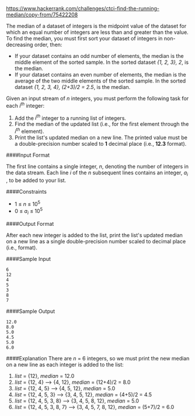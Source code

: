 https://www.hackerrank.com/challenges/ctci-find-the-running-median/copy-from/75422208

The median of a dataset of integers is the midpoint value of the dataset for which an equal number of integers are less than and greater than the value. To find the median, you must first sort your dataset of integers in non-decreasing order, then:

* If your dataset contains an odd number of elements, the median is the middle element of the sorted sample. In the sorted dataset *{1, 2, 3}, 2*,  is the median.
* If your dataset contains an even number of elements, the median is the average of the two middle elements of the sorted sample. In the sorted dataset *{1, 2, 3,  4}, (2+3)/2 = 2.5*,  is the median.

Given an input stream of *n* integers, you must perform the following task for each *i<sup>th</sup>* integer:

1. Add the *i<sup>th</sup>* integer to a running list of integers.
1. Find the median of the updated list (i.e., for the first element through the *i<sup>th</sup>* element).
1. Print the list's updated median on a new line. The printed value must be a double-precision number scaled to **1** decimal place (i.e., **12.3** format).

####Input Format

The first line contains a single integer, *n*, denoting the number of integers in the data stream. 
Each line *i* of the *n* subsequent lines contains an integer, *a<sub>i</sub>* , to be added to your list.

####Constraints
* 1 ≤ *n* ≤ 10<sup>5</sup>
* 0 ≤ *a<sub>i</sub>* ≤ 10<sup>5</sup>

####Output Format

After each new integer is added to the list, print the list's updated median on a new line as a single double-precision number scaled to  decimal place (i.e.,  format).

####Sample Input
```
6
12
4
5
3
8
7
```

####Sample Output

```
12.0
8.0
5.0
4.5
5.0
6.0
```

####Explanation
There are *n* = 6 integers, so we must print the new median on a new line as each integer is added to the list:
1. *list* = {12}, *median* = 12.0
1. *list* = {12, 4} ⟶ {4, 12}, *median* = (12+4)/2 = 8.0
1. *list* = {12, 4, 5} ⟶ {4, 5, 12}, *median* = 5.0
1. *list* = {12, 4, 5, 3} ⟶ {3, 4, 5, 12}, *median* = (4+5)/2 = 4.5
1. *list* = {12, 4, 5, 3, 8} ⟶ {3, 4, 5, 8, 12}, *median* = 5.0
1. *list* = {12, 4, 5, 3, 8, 7} ⟶ {3, 4, 5, 7, 8, 12}, *median* = (5+7)/2 = 6.0

